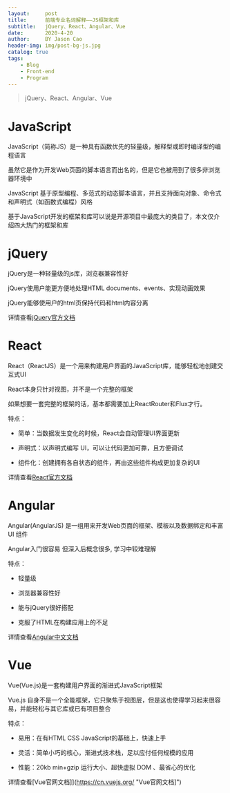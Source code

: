 ```yaml
---
layout:     post
title:      前端专业名词解释——JS框架和库
subtitle:   jQuery、React、Angular、Vue
date:       2020-4-20
author:     BY Jason Cao
header-img: img/post-bg-js.jpg
catalog: true
tags:
    - Blog
    - Front-end
    - Program
---
```


>  jQuery、React、Angular、Vue

# JavaScript
JavaScript（简称JS）是一种具有函数优先的轻量级，解释型或即时编译型的编程语言

虽然它是作为开发Web页面的脚本语言而出名的，但是它也被用到了很多非浏览器环境中

JavaScript 基于原型编程、多范式的动态脚本语言，并且支持面向对象、命令式和声明式（如函数式编程）风格

基于JavaScript开发的框架和库可以说是开源项目中最庞大的类目了，本文仅介绍四大热门的框架和库

# jQuery
jQuery是一种轻量级的js库，浏览器兼容性好

jQuery使用户能更方便地处理HTML documents、events、实现动画效果

jQuery能够使用户的html页保持代码和html内容分离

详情查看[jQuery官方文档](https://jquery.com/ "jQuery官方文档")

# React
React（ReactJS）是一个用来构建用户界面的JavaScript库，能够轻松地创建交互式UI

React本身只针对视图，并不是一个完整的框架

如果想要一套完整的框架的话，基本都需要加上ReactRouter和Flux才行。

特点：

- 简单：当数据发生变化的时候，React会自动管理UI界面更新

- 声明式：以声明式编写 UI，可以让代码更加可靠，且方便调试

- 组件化：创建拥有各自状态的组件，再由这些组件构成更加复杂的UI

详情查看[React官方文档](https://react.docschina.org/ "React官方文档")

# Angular
Angular(AngularJS) 是一组用来开发Web页面的框架、模板以及数据绑定和丰富 UI 组件

Angular入门很容易 但深入后概念很多, 学习中较难理解

特点：

- 轻量级

- 浏览器兼容性好

- 能与jQuery很好搭配

- 克服了HTML在构建应用上的不足

详情查看[Angular中文文档](https://angular.cn/ "Angular中文文档")

# Vue
Vue(Vue.js)是一套构建用户界面的渐进式JavaScript框架

Vue.js 自身不是一个全能框架，它只聚焦于视图层，但是这也使得学习起来很容易，并能轻松与其它库或已有项目整合

特点：

- 易用：在有HTML CSS JavaScript的基础上，快速上手

- 灵活：简单小巧的核心，渐进式技术栈，足以应付任何规模的应用

- 性能：20kb min+gzip 运行大小、超快虚拟 DOM 、最省心的优化

详情查看[Vue官网文档]](https://cn.vuejs.org/ "Vue官网文档]")

